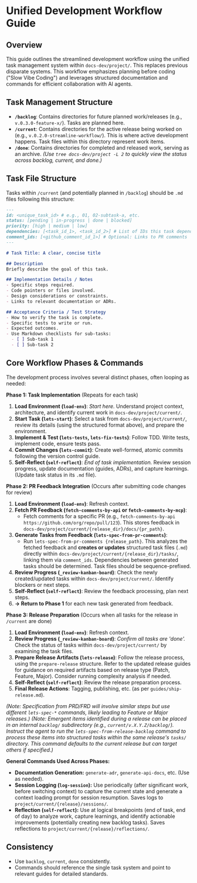 # Unified Development Workflow Guide

## Overview
This guide outlines the streamlined development workflow using the unified task management system within `docs-dev/project/`. This replaces previous disparate systems.
This workflow emphasizes planning before coding ("Slow Vibe Coding") and leverages structured documentation and commands for efficient collaboration with AI agents.

## Task Management Structure
- **`/backlog`**: Contains directories for future planned work/releases (e.g., `v.0.3.0-feature-x/`). Tasks are planned here.
- **`/current`**: Contains directories for the active release being worked on (e.g., `v.0.2.0-streamline-workflow/`). This is where active development happens. Task files within this directory represent work items.
- **`/done`**: Contains directories for completed and released work, serving as an archive.
*(Use `tree docs-dev/project -L 2` to quickly view the status across backlog, current, and done.)*

## Task File Structure
Tasks within `/current` (and potentially planned in `/backlog`) should be `.md` files following this structure:

```markdown
---
id: <unique_task_id> # e.g., 01, 02-subtask-a, etc.
status: [pending | in-progress | done | blocked]
priority: [high | medium | low]
dependencies: [<task_id_1>, <task_id_2>] # List of IDs this task depends on
comment_ids: [<github_comment_id_1>] # Optional: Links to PR comments
---

# Task Title: A clear, concise title

## Description
Briefly describe the goal of this task.

## Implementation Details / Notes
- Specific steps required.
- Code pointers or files involved.
- Design considerations or constraints.
- Links to relevant documentation or ADRs.

## Acceptance Criteria / Test Strategy
- How to verify the task is complete.
- Specific tests to write or run.
- Expected outcomes.
- Use Markdown checklists for sub-tasks:
  - [ ] Sub-task 1
  - [ ] Sub-task 2
```

## Core Workflow Phases & Commands

The development process involves several distinct phases, often looping as needed:

**Phase 1: Task Implementation** (Repeats for each task)
1.  **Load Environment (`load-env`)**: *Start here.* Understand project context, architecture, and identify current work in `docs-dev/project/current/`.
2.  **Start Task (`lets-start`)**: Select a task from `docs-dev/project/current/`, review its details (using the structured format above), and prepare the environment.
3.  **Implement &amp; Test (`lets-tests`, `lets-fix-tests`)**: Follow TDD. Write tests, implement code, ensure tests pass.
4.  **Commit Changes (`lets-commit`)**: Create well-formed, atomic commits following the version control guide.
5.  **Self-Reflect (`self-reflect`)**: *End of task implementation.* Review session progress, update documentation (guides, ADRs), and capture learnings. (Update task status in its `.md` file).

**Phase 2: PR Feedback Integration** (Occurs after submitting code changes for review)
1.  **Load Environment (`load-env`)**: Refresh context.
2.  **Fetch PR Feedback (`fetch-comments-by-api` or `fetch-comments-by-mcp`)**:
    - Fetch comments for a specific PR (e.g., `fetch-comments-by-api https://github.com/org/repo/pull/123`). This stores feedback in `docs-dev/project/current/{release_dir}/docs/{pr_path}`.
3.  **Generate Tasks from Feedback (`lets-spec-from-pr-comments`)**:
    - Run `lets-spec-from-pr-comments {release_path}`. This analyzes the fetched feedback and **creates or updates** structured task files (`.md`) directly within `docs-dev/project/current/{release_dir}/tasks/`, linking them via `comment_ids`. Dependencies between generated tasks should be determined. Task files should be sequence-prefixed.
4.  **Review Progress (`_review-kanban-board`)**: Check the newly created/updated tasks within `docs-dev/project/current/`. Identify blockers or next steps.
5.  **Self-Reflect (`self-reflect`)**: Review the feedback processing, plan next steps.
6.  **-> Return to Phase 1** for each new task generated from feedback.

**Phase 3: Release Preparation** (Occurs when all tasks for the release in `/current` are done)
1.  **Load Environment (`load-env`)**: Refresh context.
2.  **Review Progress (`_review-kanban-board`)**: *Confirm all tasks are 'done'.* Check the status of tasks within `docs-dev/project/current/` by examining the task files.
3.  **Prepare Release Artifacts (`lets-release`)**: Follow the release process, using the `prepare-release` structure. Refer to the updated release guides for guidance on required artifacts based on release type (Patch, Feature, Major). Consider running complexity analysis if needed.
4.  **Self-Reflect (`self-reflect`)**: Review the release preparation process.
5.  **Final Release Actions**: Tagging, publishing, etc. (as per `guides/ship-release.md`).

*(Note: Specification from PRD/FRD will involve similar steps but use different `lets-spec-*` commands, likely leading to Feature or Major releases.)*
*(Note: Emergent items identified during a release can be placed in an internal `backlog/` subdirectory (e.g., `current/v.X.Y.Z/backlog/`). Instruct the agent to run the `lets-spec-from-release-backlog` command to process these items into structured tasks within the *same* release's `tasks/` directory. This command defaults to the current release but can target others if specified.)*

**General Commands Used Across Phases:**
- **Documentation Generation:** `generate-adr`, `generate-api-docs`, etc. (Use as needed).
- **Session Logging (`log-session`):** Use periodically (after significant work, before switching context) to capture the current state and generate a context loading prompt for session resumption. Saves logs to `project/current/{release}/sessions/`.
- **Reflection (`self-reflect`):** Use at logical breakpoints (end of task, end of day) to analyze work, capture learnings, and identify actionable improvements (potentially creating new backlog tasks). Saves reflections to `project/current/{release}/reflections/`.





## Consistency
- Use `backlog`, `current`, `done` consistently.
- Commands should reference the single task system and point to relevant guides for detailed standards.
